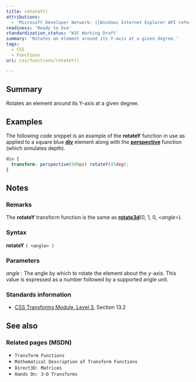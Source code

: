 ```yaml
---
title: rotateY()
attributions:
  - 'Microsoft Developer Network: [[Windows Internet Explorer API reference](http://msdn.microsoft.com/en-us/library/ie/hh828809%28v=vs.85%29.aspx) Article]'
readiness: 'Ready to Use'
standardization_status: 'W3C Working Draft'
summary: 'Rotates an element around its Y-axis at a given degree.'
tags:
  - CSS
  - Functions
uri: css/functions/rotateY()

---
```

## <span>Summary</span>

Rotates an element around its Y-axis at a given degree.

## <span>Examples</span>

The following code snippet is an example of the **rotateY** function in use as applied to a square blue [**div**](/html/elements/div) element along with the [**perspective**](/css/functions/perspective()) function (which simulates depth).

``` css
div {
  transform: perspective(500px) rotateY(45deg);
}
```

## <span>Notes</span>

### <span>Remarks</span>

The **rotateY** transform function is the same as [**rotate3d**](/css/functions/rotate3d())(0, 1, 0, \<*angle*\>).

### <span>Syntax</span>

**rotateY** `( <angle> )`

### <span>Parameters</span>

*angle*
:   The angle by which to rotate the element about the *y*-axis. This value is expressed as a number followed by a supported angle unit.

### <span>Standards information</span>

-   [CSS Transforms Module, Level 3](http://go.microsoft.com/fwlink/p/?LinkID=223145), Section 13.2

## <span>See also</span>

### <span>Related pages (MSDN)</span>

-   `Transform Functions`
-   `Mathematical Description of Transform Functions`
-   `Direct3D: Matrices`
-   `Hands On: 3-D Transforms`
